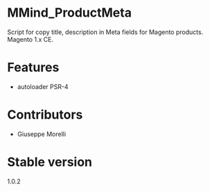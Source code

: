 MMind_ProductMeta
==================

Script for copy title, description in Meta fields for Magento products.
Magento 1.x CE.

# Features
- autoloader PSR-4

# Contributors
- Giuseppe Morelli

# Stable version

1.0.2